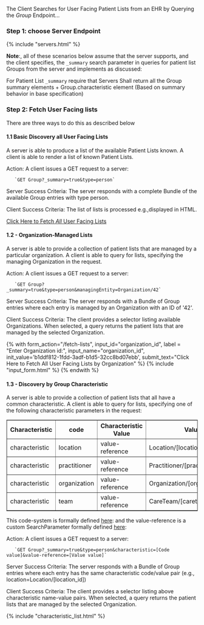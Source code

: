 The Client Searches for User Facing Patient Lists from an EHR by Querying the *Group* Endpoint...



### Step 1: choose Server Endpoint

{% include "servers.html" %}

**Note**:, all of these scenarios below assume that the server supports, and the client specifies, the `_summary` search parameter in queries for patient list Groups from the server and implements as discussed:

 For Patient List `_summary` require that Servers Shall return all the Group summary elements  + Group.characteristic element
(Based on summary behavior in base specification)

### Step 2: Fetch User Facing lists
There are three ways to do this as described below

#### 1.1 Basic Discovery all User Facing Lists
A server is able to produce a list of the available Patient Lists known.  A client is able to render a list of known Patient Lists.

Action: A client issues a GET request to a server:

       `GET Group?_summary=true&type=person`

Server Success Criteria: The server responds with a complete Bundle of the available Group entries with type person.

Client Success Criteria: The list of lists is processed e.g.,displayed in HTML.

<a href="/fetch-lists?value=all" class="btn btn-primary btn-lg active" role="button" aria-pressed="true">Click Here to Fetch <i>All</i> User Facing Lists</a>

#### 1.2 - Organization-Managed Lists

A server is able to provide a collection of patient lists that are managed by a particular organization.  A client is able to query for lists, specifying the managing Organization in the request.

Action: A client issues a GET request to a server:

       `GET Group?_summary=true&type=person&managingEntity=Organization/42`

Server Success Criteria: The server responds with a Bundle of Group entries where each entry is managed by an Organization with an ID of '42'.

Client Success Criteria: The client provides a selector listing available Organizations.  When selected, a query returns the patient lists that are managed by the selected Organization.

{% with form_action="/fetch-lists", input_id="organization_id", label = "Enter Organization id:", input_name="organization_id", init_value='b1ddf812-1fdd-3adf-b1d5-32cc8bd07ebb', submit_text="Click Here to Fetch All User Facing Lists by Organization" %}
{% include "input_form.html" %}
{% endwith %}

#### 1.3 - Discovery by Group Characteristic

A server is able to provide a collection of patient lists that all have a common characteristic.  A client is able to query for lists, specifying one of the following characteristic parameters in the request:

<table border="black">
<thead>
<tr>
<th>Characteristic</th>
<th>code</th>
<th>Characteristic Value</th>
<th>Value</th>
</tr>
</thead>
<tbody><tr>
<td>characteristic</td>
<td>location</td>
<td>value-reference</td>
<td>Location/[location_id]</td>
</tr>
<tr>
<td>characteristic</td>
<td>practitioner</td>
<td>value-reference</td>
<td>Practitioner/[practitioner_id]</td>
</tr>
<tr>
<td>characteristic</td>
<td>organization</td>
<td>value-reference</td>
<td>Organization/[organization_id]</td>
</tr>
<tr>
<td>characteristic</td>
<td>team</td>
<td>value-reference</td>
<td>CareTeam/[careteam_id]</td>
</tr>
</tbody></table>

This code-system is formally defined [here](https://healthedata1.github.io/Sushi-Sandbox/CodeSystem-argo-group-characteristic.html):
and the value-reference is a custom SearchParameter formally defined [here](https://healthedata1.github.io/Sushi-Sandbox/SearchParameter-Group-value-reference.html):

Action: A client issues a GET request to a server:

       `GET Group?_summary=true&type=person&characteristic=[Code value]&value-reference=[Value value]`

Server Success Criteria: The server responds with a Bundle of Group entries where each entry has the same characteristic code/value pair  (e.g.,  location=Location/[location_id])

Client Success Criteria: The client provides a selector listing above characteristic name-value pairs.  When selected, a query returns the patient lists that are managed by the selected Organization.

{% include "characteristic_list.html" %}
